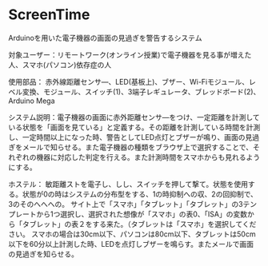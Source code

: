 # ScreenTime
Arduinoを用いた電子機器の画面の見過ぎを警告するシステム

対象ユーザー：リモートワーク(オンライン授業)で電子機器を見る事が増えた人、スマホ(パソコン)依存症の人

使用部品：	赤外線距離センサ―、LED(基板上)、ブザー、Wi-Fiモジュール、レベル変換、モジュール、スイッチ(1)、3端子レギュレータ、ブレッドボード(2)、Arduino Mega

システム説明：電子機器の画面に赤外距離センサ―をつけ、一定距離を計測している状態を「画面を見ている」と定義する。その距離を計測している時間を計測し、一定時間以上になった時、警告としてLED点灯とブザーが鳴り、画面の見過ぎをメールで知らせる。また電子機器の種類をブラウザ上で選択することで、それぞれの機器に対応した判定を行える。また計測時間をスマホからも見れるようにする。

ホステル：
敏距離ストを電子し、しし、スイッチを押して撃て。状態を使用する。状態が0の時はシステムの分布型をする、1の時抑制への収、2の回抑制で、3のそのへへへの。
サイト上で「スマホ」「タブレット」「タブレット」の3テンプレートから1つ選択し、選択された想像が「スマホ」の表0、「ISA」の変数から「タブレット」の表２をする来た。（タブレットは「スマホ」を選択してください。
スマホの場合は30cm以下、パソコンは80cm以下、タブレットは50cm以下を60分以上計測した時、LEDを点灯しブザーを鳴らす。またメールで画面の見過ぎを知らせる。
